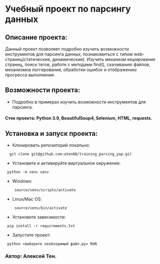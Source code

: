 # Учебный проект по парсингу данных
## Описание проекта:
Данный проект позволяет подробно изучить возможности инструментов для парсинга данных, познакомиться с типом web-страниц(статические, динамические). Изучить механизм кеширования страниц, поиск тегов, работе с методами find(), скачиванию файлов, механизмов логгирования, обработки ошибок и отображению прогресса выполнения.
## Возможности проекта:
 - Подробно в примерах изучить возможности инструментов для парсинга.
#### Стек проекта: Python 3.9, BeautifulSoup4, Selenium, HTML, requests.
## Установка и запуск проекта:
  - Клонировать репозиторий локально:
 ```
   git clone git@github.com:aten88/training_parsing_yap.git
 ```
 - Установите и активируйте виртуальное окружение:
 ```
  python -m venv venv
 ```
   - Windows:
     ```
      source/venv/scripts/activate
     ```  
   - Linux/Mac OS:
     ```
      source/venv/bin/activate
     ```
 - Установите зависимости:
  ```
   pip install -r requirements.txt
  ```
 - Запустите проект:
  ```
   python <выберите необходимый файл.py> RUN
  ```
### Автор: Алексей Тен.
